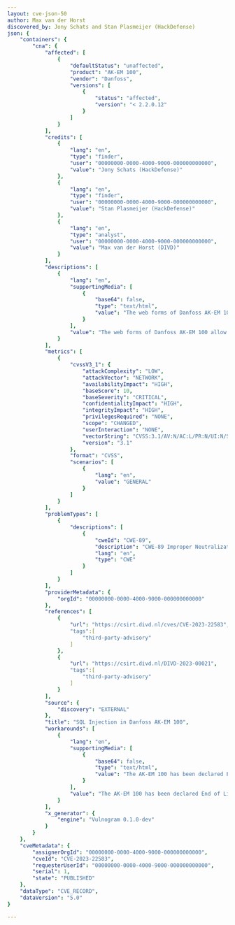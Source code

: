 ```yaml
---
layout: cve-json-50
author: Max van der Horst
discovered_by: Jony Schats and Stan Plasmeijer (HackDefense)
json: {
    "containers": {
        "cna": {
            "affected": [
                {
                    "defaultStatus": "unaffected",
                    "product": "AK-EM 100",
                    "vendor": "Danfoss",
                    "versions": [
                        {
                            "status": "affected",
                            "version": "< 2.2.0.12"
                        }
                    ]
                }
            ],
            "credits": [
                {
                    "lang": "en",
                    "type": "finder",
                    "user": "00000000-0000-4000-9000-000000000000",
                    "value": "Jony Schats (HackDefense)"
                },
                {
                    "lang": "en",
                    "type": "finder",
                    "user": "00000000-0000-4000-9000-000000000000",
                    "value": "Stan Plasmeijer (HackDefense)"
                },
                {
                    "lang": "en",
                    "type": "analyst",
                    "user": "00000000-0000-4000-9000-000000000000",
                    "value": "Max van der Horst (DIVD)"
                }
            ],
            "descriptions": [
                {
                    "lang": "en",
                    "supportingMedia": [
                        {
                            "base64": false,
                            "type": "text/html",
                            "value": "The web forms of Danfoss AK-EM 100 allow for SQL injection in the login forms."
                        }
                    ],
                    "value": "The web forms of Danfoss AK-EM 100 allow for SQL injection in the login forms."
                }
            ],
            "metrics": [
                {
                    "cvssV3_1": {
                        "attackComplexity": "LOW",
                        "attackVector": "NETWORK",
                        "availabilityImpact": "HIGH",
                        "baseScore": 10,
                        "baseSeverity": "CRITICAL",
                        "confidentialityImpact": "HIGH",
                        "integrityImpact": "HIGH",
                        "privilegesRequired": "NONE",
                        "scope": "CHANGED",
                        "userInteraction": "NONE",
                        "vectorString": "CVSS:3.1/AV:N/AC:L/PR:N/UI:N/S:C/C:H/I:H/A:H",
                        "version": "3.1"
                    },
                    "format": "CVSS",
                    "scenarios": [
                        {
                            "lang": "en",
                            "value": "GENERAL"
                        }
                    ]
                }
            ],
            "problemTypes": [
                {
                    "descriptions": [
                        {
                            "cweId": "CWE-89",
                            "description": "CWE-89 Improper Neutralization of Special Elements used in an SQL Command ('SQL Injection')",
                            "lang": "en",
                            "type": "CWE"
                        }
                    ]
                }
            ],
            "providerMetadata": {
                "orgId": "00000000-0000-4000-9000-000000000000"
            },
            "references": [
                {
                    "url": "https://csirt.divd.nl/cves/CVE-2023-22583",
                    "tags":[
                        "third-party-advisory"
                    ]
                },
                {
                    "url": "https://csirt.divd.nl/DIVD-2023-00021",
                    "tags":[
                        "third-party-advisory"
                    ]
                }                
            ],
            "source": {
                "discovery": "EXTERNAL"
            },
            "title": "SQL Injection in Danfoss AK-EM 100",
            "workarounds": [
                {
                    "lang": "en",
                    "supportingMedia": [
                        {
                            "base64": false,
                            "type": "text/html",
                            "value": "The AK-EM 100 has been declared End of Life (EOL). Danfoss advises phasing out this type of device."
                        }
                    ],
                    "value": "The AK-EM 100 has been declared End of Life (EOL). Danfoss advises phasing out this type of device."
                }
            ],
            "x_generator": {
                "engine": "Vulnogram 0.1.0-dev"
            }
        }
    },
    "cveMetadata": {
        "assignerOrgId": "00000000-0000-4000-9000-000000000000",
        "cveId": "CVE-2023-22583",
        "requesterUserId": "00000000-0000-4000-9000-000000000000",
        "serial": 1,
        "state": "PUBLISHED"
    },
    "dataType": "CVE_RECORD",
    "dataVersion": "5.0"
}

---
```


